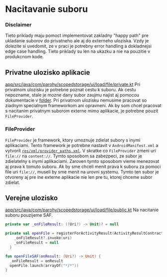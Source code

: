 # Nacitavanie suboru
### Disclaimer
Tieto priklady maju pomoct implementovat zakladny "happy path" pre ukladanie suborov do privatneho ale aj do externeho uloziska. Vzdy je dolezite si uvedomit, ze v praci je potrebny error handling a dokladnejsi edge case handling. Tieto priklady su len na ukazku a nie na pouzitie v produkcnom kode.

## Privatne ulozisko aplikacie
[app/src/java/com/parohy/scopedstorage/ui/load/file/private.kt](./private.kt)
Pri privatnom ulozisku je potrebne poznat cestu k suboru. Ak cestu nepozname, stale je mozne dany subor zaujmu najist aj pomocou dokumentacie v [folder](folder/README.md).
Pri privatnom ulozisku nemusime pracovat so ziadnym specialnym frameworkom ani opravneni. Ak by som chcel pracovat s nacitanim privatnym suborom externe mimo aplikacie,
je potrebne pouzit `FileProvider`.

### FileProvider
`FileProvider` je framework, ktory umoznuje zdielat subory s inymi aplikaciami. Tento framework je potrebne nastavit v `AndroidManifest.xml` a vytvorit [`res/xml/provider_paths.xml`](../README.md#FileProvider).
V skratke co `FileProvider` zmeni uri `file://` na `content://`. Tymto sposobom sa zabezpeci, ze subor je zdielatelny s inymi aplikaciami. Zaroven tymto sposobom
vieme menezovat aj prava k tomuto suboru. Ak by sme chceli menit prava k suboru za pomoci file uri `file://`, museli by sme menit na urovni systemu. Tymto ten subor je otvoreny
aj pre ine externe aplikacie nie len pre tu, ktorej chceme subor zdielat.


## Verejne ulozisko
[app/src/java/com/parohy/scopedstorage/ui/load/file/public.kt](./public.kt)
Na nacitanie suboru pouzijeme SAF.
```kotlin
private var _onFileResult: ((Uri?) -> Unit)? = null

private val openFile = registerForActivityResult(ActivityResultContracts.OpenDocument()) { uri: Uri? ->
    _onFileResult?.invoke(uri)
    _onFileResult = null
  }

fun openFileSAF(onResult: (Uri?) -> Unit) {
  _onFileResult = onResult
  openFile.launch(arrayOf("*/*"))
}
```